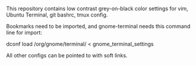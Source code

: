 This repository contains low contrast grey-on-black color settings for vim, Ubuntu Terminal, git bashrc, tmux config.

Bookmarks need to be imported, and gnome-terminal needs this command line for import:

dconf load /org/gnome/terminal/ < gnome_terminal_settings

All other configs can be pointed to with soft links.
